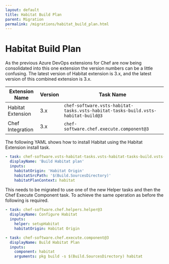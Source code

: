 ```yaml
---
layout: default
title: Habitat Build Plan
parent: Migration
permalink: /migrations/habitat_build_plan.html
---
```


# Habitat Build Plan

As the previous Azure DevOps extensions for Chef are now being consolidated into this one extension the version numbers can be a little confusing. The latest version of Habitat extension is 3.x, and the latest version of this combined extension is 3.x.

| Extension Name | Version | Task Name |
|---|---|---|
| Habitat Extension | 3.x | `chef-software.vsts-habitat-tasks.vsts-habitat-tasks-build.vsts-habitat-build@3` |
| Chef Integration | 3.x | `chef-software.chef.execute.component@3` | 

The following YAML shows how to install Habitat using the Habitat Extension install task.

```yaml
- task: chef-software.vsts-habitat-tasks.vsts-habitat-tasks-build.vsts-habitat-build@3
  displayName: 'Build Habitat plan'
  inputs:
    habitatOrigin: 'Habitat Origin'
    habitatSrcPath: '$(Build.SourcesDirectory)'
    habitatPlanContext: habitat
```

This needs to be migrated to use one of the new Helper tasks and then the Chef Execute Component task. To achieve the same operation as before the following is required.

```yaml
- task: chef-software.chef.helpers.helper@3
  displayName: Configure Habitat
  inputs: 
    helper: setupHabitat
    habitatOrigin: Habitat Origin

- task: chef-software.chef.execute.component@3
  displayName: Build Habitat Plan
  inputs:
    component: habitat
    arguments: pkg build -s $(Build.SourcesDirectory) habitat
```